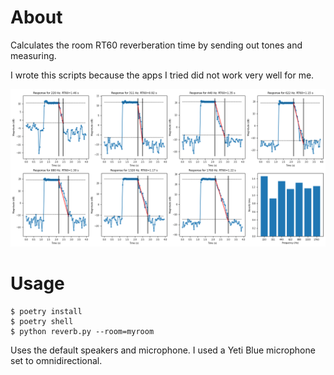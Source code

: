 # About

Calculates the room RT60 reverberation time by sending out tones and measuring.

I wrote this scripts because the apps I tried did not work very well for me.

![Screenshot](example.png)

# Usage
```
$ poetry install
$ poetry shell
$ python reverb.py --room=myroom
```

Uses the default speakers and microphone. I used a Yeti Blue microphone set to omnidirectional.